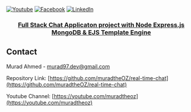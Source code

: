 [![Youtube][youtube-shield]][youtube-url]
[![Facebook][facebook-shield]][facebook-url]
[![LinkedIn][linkedin-shield]][linkedin-url]

<p align="center">
  <h3 align="center"><a href="https://github.com/muradtheOZ/real-time-chat">Full Stack Chat Applicaton project with Node Express.js MongoDB & EJS Template Engine</a></h3>


<!-- CONTACT -->

## Contact

Murad Ahmed - [murad97.dev@gmail.com](mailto:murad97.dev@gmail.com)

Repository Link: [https://github.com/muradtheOZ/real-time-chat](https://github.com/muradtheOZ/real-time-chat)

Youtube Channel: [https://youtube.com/muradtheoz](https://youtube.com/muradtheoz)

<!-- MARKDOWN LINKS & IMAGES -->

[youtube-shield]: https://img.shields.io/badge/-Youtube-black.svg?style=flat-square&logo=youtube&color=555&logoColor=white
[youtube-url]: https://youtube.com/muradtheoz
[facebook-shield]: https://img.shields.io/badge/-Facebook-black.svg?style=flat-square&logo=facebook&color=555&logoColor=white
[facebook-url]: https://facebook.com/muradtheoz
[linkedin-shield]: https://img.shields.io/badge/-LinkedIn-black.svg?style=flat-square&logo=linkedin&colorB=555
[linkedin-url]: https://linkedin.com/company/muradtheoz
